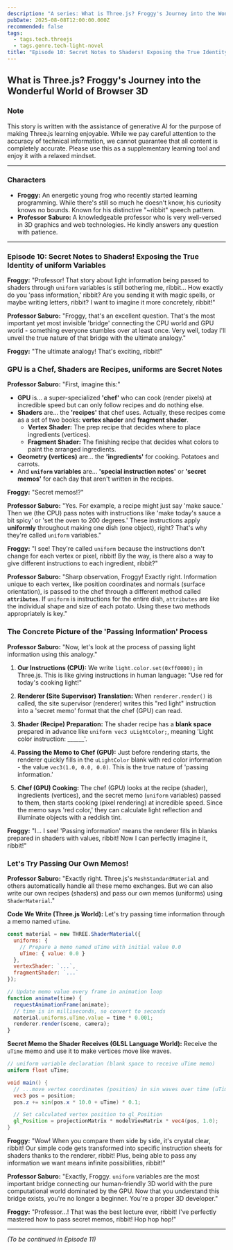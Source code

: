 ```yaml
---
description: "A series: What is Three.js? Froggy's Journey into the Wonderful World of Browser 3D."
pubDate: 2025-08-08T12:00:00.000Z
recommended: false
tags:
  - tags.tech.threejs
  - tags.genre.tech-light-novel
title: "Episode 10: Secret Notes to Shaders! Exposing the True Identity of uniform Variables"
---
```


## What is Three.js? Froggy's Journey into the Wonderful World of Browser 3D

### Note

This story is written with the assistance of generative AI for the purpose of making Three.js learning enjoyable.
While we pay careful attention to the accuracy of technical information, we cannot guarantee that all content is completely accurate.
Please use this as a supplementary learning tool and enjoy it with a relaxed mindset.

---

### Characters

*   **Froggy:** An energetic young frog who recently started learning programming. While there's still so much he doesn't know, his curiosity knows no bounds. Known for his distinctive "~ribbit" speech pattern.
*   **Professor Saburo:** A knowledgeable professor who is very well-versed in 3D graphics and web technologies. He kindly answers any question with patience.

---

### Episode 10: Secret Notes to Shaders! Exposing the True Identity of uniform Variables

**Froggy:** "Professor! That story about light information being passed to shaders through `uniform` variables is still bothering me, ribbit... How exactly do you 'pass information,' ribbit? Are you sending it with magic spells, or maybe writing letters, ribbit? I want to imagine it more concretely, ribbit!"

**Professor Saburo:** "Froggy, that's an excellent question. That's the most important yet most invisible 'bridge' connecting the CPU world and GPU world - something everyone stumbles over at least once. Very well, today I'll unveil the true nature of that bridge with the ultimate analogy."

**Froggy:** "The ultimate analogy! That's exciting, ribbit!"

### GPU is a Chef, Shaders are Recipes, uniforms are Secret Notes

**Professor Saburo:** "First, imagine this:"

*   **GPU** is... a super-specialized **'chef'** who can cook (render pixels) at incredible speed but can only follow recipes and do nothing else.
*   **Shaders** are... the **'recipes'** that chef uses. Actually, these recipes come as a set of two books: **vertex shader** and **fragment shader**.
    *   **Vertex Shader:** The prep recipe that decides where to place ingredients (vertices).
    *   **Fragment Shader:** The finishing recipe that decides what colors to paint the arranged ingredients.
*   **Geometry (vertices)** are... the **'ingredients'** for cooking. Potatoes and carrots.
*   And **`uniform` variables** are... **'special instruction notes'** or **'secret memos'** for each day that aren't written in the recipes.

**Froggy:** "Secret memos!?"

**Professor Saburo:** "Yes. For example, a recipe might just say 'make sauce.' Then we (the CPU) pass notes with instructions like 'make today's sauce a bit spicy' or 'set the oven to 200 degrees.' These instructions apply **uniformly** throughout making one dish (one object), right? That's why they're called `uniform` variables."

**Froggy:** "I see! They're called `uniform` because the instructions don't change for each vertex or pixel, ribbit! By the way, is there also a way to give different instructions to each ingredient, ribbit?"

**Professor Saburo:** "Sharp observation, Froggy! Exactly right. Information unique to each vertex, like position coordinates and normals (surface orientation), is passed to the chef through a different method called **`attributes`**. If `uniform` is instructions for the entire dish, `attributes` are like the individual shape and size of each potato. Using these two methods appropriately is key."

### The Concrete Picture of the 'Passing Information' Process

**Professor Saburo:** "Now, let's look at the process of passing light information using this analogy."

1.  **Our Instructions (CPU):**
    We write `light.color.set(0xff0000);` in Three.js. This is like giving instructions in human language: "Use red for today's cooking light!"

2.  **Renderer (Site Supervisor) Translation:**
    When `renderer.render()` is called, the site supervisor (renderer) writes this "red light" instruction into a 'secret memo' format that the chef (GPU) can read.

3.  **Shader (Recipe) Preparation:**
    The shader recipe has a **blank space** prepared in advance like `uniform vec3 uLightColor;`, meaning 'Light color instruction: ______'.

4.  **Passing the Memo to Chef (GPU):**
    Just before rendering starts, the renderer quickly fills in the `uLightColor` blank with red color information - the value `vec3(1.0, 0.0, 0.0)`. This is the true nature of 'passing information.'

5.  **Chef (GPU) Cooking:**
    The chef (GPU) looks at the recipe (shader), ingredients (vertices), and the secret memo (`uniform` variables) passed to them, then starts cooking (pixel rendering) at incredible speed. Since the memo says 'red color,' they can calculate light reflection and illuminate objects with a reddish tint.

**Froggy:** "I... I see! 'Passing information' means the renderer fills in blanks prepared in shaders with values, ribbit! Now I can perfectly imagine it, ribbit!"

### Let's Try Passing Our Own Memos!

**Professor Saburo:** "Exactly right. Three.js's `MeshStandardMaterial` and others automatically handle all these memo exchanges. But we can also write our own recipes (shaders) and pass our own memos (uniforms) using `ShaderMaterial`."

**Code We Write (Three.js World):**
Let's try passing time information through a memo named `uTime`.
```javascript
const material = new THREE.ShaderMaterial({
  uniforms: {
    // Prepare a memo named uTime with initial value 0.0
    uTime: { value: 0.0 }
  },
  vertexShader: `...`,
  fragmentShader: `...`
});

// Update memo value every frame in animation loop
function animate(time) {
  requestAnimationFrame(animate);
  // time is in milliseconds, so convert to seconds
  material.uniforms.uTime.value = time * 0.001;
  renderer.render(scene, camera);
}
```

**Secret Memo the Shader Receives (GLSL Language World):**
Receive the `uTime` memo and use it to make vertices move like waves.
```glsl
// uniform variable declaration (blank space to receive uTime memo)
uniform float uTime;

void main() {
  // ...move vertex coordinates (position) in sin waves over time (uTime)...
  vec3 pos = position;
  pos.z += sin(pos.x * 10.0 + uTime) * 0.1;

  // Set calculated vertex position to gl_Position
  gl_Position = projectionMatrix * modelViewMatrix * vec4(pos, 1.0);
}
```

**Froggy:** "Wow! When you compare them side by side, it's crystal clear, ribbit! Our simple code gets transformed into specific instruction sheets for shaders thanks to the renderer, ribbit! Plus, being able to pass any information we want means infinite possibilities, ribbit!"

**Professor Saburo:** "Exactly, Froggy. `uniform` variables are the most important bridge connecting our human-friendly 3D world with the pure computational world dominated by the GPU. Now that you understand this bridge exists, you're no longer a beginner. You're a proper 3D developer."

**Froggy:** "Professor...! That was the best lecture ever, ribbit! I've perfectly mastered how to pass secret memos, ribbit! Hop hop hop!"

---
*(To be continued in Episode 11)*
